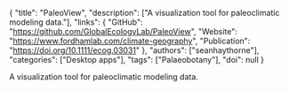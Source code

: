 {
  "title": "PaleoView",
  "description": ["A visualization tool for paleoclimatic modeling data."],
  "links": {
    "GitHub": "https://github.com/GlobalEcologyLab/PaleoView",
    "Website": "https://www.fordhamlab.com/climate-geography",
    "Publication": "https://doi.org/10.1111/ecog.03031"
  },
  "authors": ["seanhaythorne"],
  "categories": ["Desktop apps"],
  "tags": ["Palaeobotany"],
  "doi": null
}

<!-- Generated by csv2md.R – do not edit by hand -->

A visualization tool for paleoclimatic modeling data.